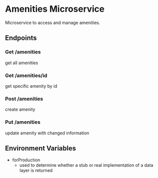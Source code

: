 # Amenities Microservice
Microservice to access and manage amenities.

## Endpoints
### Get /amenities
get all amenities

### Get /amenities/id
get specific amenity by id

### Post /amenities
create amenity

### Put /amenities
update amenity with changed information

## Environment Variables
 * forProduction
	* used to determine whether a stub or real implementation of a data layer is returned
